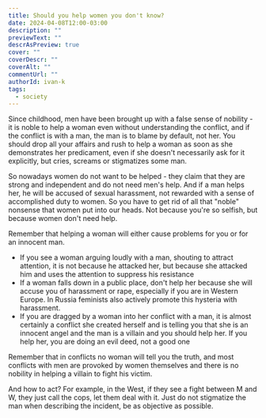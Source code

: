 ```yaml
---
title: Should you help women you don't know?
date: 2024-04-08T12:00-03:00
description: ""
previewText: ""
descrAsPreview: true
cover: ""
coverDescr: ""
coverAlt: ""
commentUrl: ""
authorId: ivan-k
tags:
  - society
---
```

Since childhood, men have been brought up with a false sense of nobility - it is noble to help a woman even without understanding the conflict, and if the conflict is with a man, the man is to blame by default, not her. You should drop all your affairs and rush to help a woman as soon as she demonstrates her predicament, even if she doesn't necessarily ask for it explicitly, but cries, screams or stigmatizes some man.

So nowadays women do not want to be helped - they claim that they are strong and independent and do not need men's help. And if a man helps her, he will be accused of sexual harassment, not rewarded with a sense of accomplished duty to women. So you have to get rid of all that "noble" nonsense that women put into our heads. Not because you're so selfish, but because women don't need help.

Remember that helping a woman will either cause problems for you or for an innocent man.

- If you see a woman arguing loudly with a man, shouting to attract attention, it is not because he attacked her, but because she attacked him and uses the attention to suppress his resistance
- If a woman falls down in a public place, don't help her because she will accuse you of harassment or rape, especially if you are in Western Europe. In Russia feminists also actively promote this hysteria with harassment.
- If you are dragged by a woman into her conflict with a man, it is almost certainly a conflict she created herself and is telling you that she is an innocent angel and the man is a villain and you should help her. If you help her, you are doing an evil deed, not a good one

Remember that in conflicts no woman will tell you the truth, and most conflicts with men are provoked by women themselves and there is no nobility in helping a villain to fight his victim.

And how to act? For example, in the West, if they see a fight between M and W, they just call the cops, let them deal with it. Just do not stigmatize the man when describing the incident, be as objective as possible.
